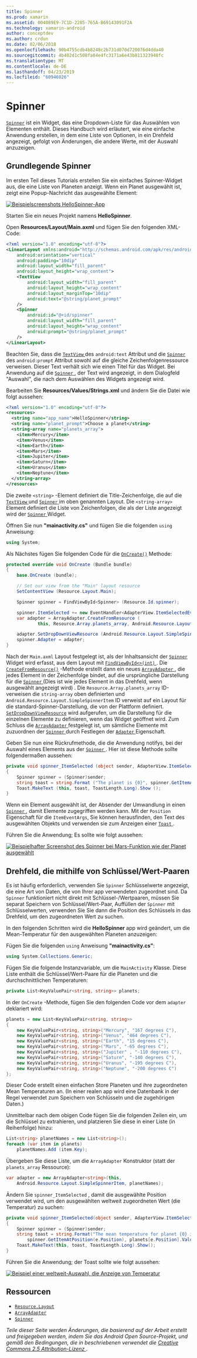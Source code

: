 ```yaml
---
title: Spinner
ms.prod: xamarin
ms.assetid: 004089E9-7C1D-2285-765A-B69143091F2A
ms.technology: xamarin-android
author: conceptdev
ms.author: crdun
ms.date: 02/06/2018
ms.openlocfilehash: 90b4755cdb4b8248c2b731d070d720076d4dda40
ms.sourcegitcommit: 4b402d1c508fa84e4fc3171a6e43b811323948fc
ms.translationtype: MT
ms.contentlocale: de-DE
ms.lasthandoff: 04/23/2019
ms.locfileid: "60946026"
---
```

# <a name="spinner"></a>Spinner

[`Spinner`](https://developer.xamarin.com/api/type/Android.Widget.Spinner/) ist ein Widget, das eine Dropdown-Liste für das Auswählen von Elementen enthält. Dieses Handbuch wird erläutert, wie eine einfache Anwendung erstellen, in dem eine Liste von Optionen, in ein Drehfeld angezeigt, gefolgt von Änderungen, die andere Werte, mit der Auswahl anzuzeigen.

## <a name="basic-spinner"></a>Grundlegende Spinner

Im ersten Teil dieses Tutorials erstellen Sie ein einfaches Spinner-Widget aus, die eine Liste von Planeten anzeigt. Wenn ein Planet ausgewählt ist, zeigt eine Popup-Nachricht das ausgewählte Element:

[![Beispielscreenshots HelloSpinner-App](spinner-images/01-example-screenshots-sml.png)](spinner-images/01-example-screenshots.png#lightbox)

Starten Sie ein neues Projekt namens **HelloSpinner**.

Open **Resources/Layout/Main.axml** und fügen Sie den folgenden XML-Code:

```xml
<?xml version="1.0" encoding="utf-8"?>
<LinearLayout xmlns:android="http://schemas.android.com/apk/res/android"
    android:orientation="vertical"
    android:padding="10dip"
    android:layout_width="fill_parent"
    android:layout_height="wrap_content">
    <TextView
        android:layout_width="fill_parent"
        android:layout_height="wrap_content"
        android:layout_marginTop="10dip"
        android:text="@string/planet_prompt"
    />
    <Spinner
        android:id="@+id/spinner"
        android:layout_width="fill_parent"
        android:layout_height="wrap_content"
        android:prompt="@string/planet_prompt"
    />
</LinearLayout>
```

Beachten Sie, dass die [ `TextView` ](https://developer.xamarin.com/api/type/Android.Widget.TextView/)des `android:text` Attribut und die [ `Spinner` ](https://developer.xamarin.com/api/type/Android.Widget.Spinner/)des `android:prompt` Attribut sowohl auf die gleiche Zeichenfolgenressource verweisen. Dieser Text verhält sich wie einen Titel für das Widget. Bei Anwendung auf die [ `Spinner` ](https://developer.xamarin.com/api/type/Android.Widget.Spinner/), der Text wird angezeigt, in dem Dialogfeld "Auswahl", die nach dem Auswählen des Widgets angezeigt wird.

Bearbeiten Sie **Resources/Values/Strings.xml** und ändern Sie die Datei wie folgt aussehen:

```xml
<?xml version="1.0" encoding="utf-8"?>
<resources>
  <string name="app_name">HelloSpinner</string>
  <string name="planet_prompt">Choose a planet</string>
  <string-array name="planets_array">
    <item>Mercury</item>
    <item>Venus</item>
    <item>Earth</item>
    <item>Mars</item>
    <item>Jupiter</item>
    <item>Saturn</item>
    <item>Uranus</item>
    <item>Neptune</item>
  </string-array>
</resources>
```

Die zweite `<string>` -Element definiert die Title-Zeichenfolge, die auf die [ `TextView` ](https://developer.xamarin.com/api/type/Android.Widget.TextView/) und [ `Spinner` ](https://developer.xamarin.com/api/type/Android.Widget.Spinner/) im oben genannten Layout.
Die `<string-array>` Element definiert die Liste von Zeichenfolgen, die als der Liste angezeigt wird der [ `Spinner` ](https://developer.xamarin.com/api/type/Android.Widget.Spinner/) Widget.

Öffnen Sie nun **"mainactivity.cs"** und fügen Sie die folgenden `using` Anweisung:

```csharp
using System;
```

Als Nächstes fügen Sie folgenden Code für die [`OnCreate()`](https://developer.xamarin.com/api/member/Android.App.Activity.OnCreate/(Android.OS.Bundle))
Methode:

```csharp
protected override void OnCreate (Bundle bundle)
{
    base.OnCreate (bundle);

    // Set our view from the "Main" layout resource
    SetContentView (Resource.Layout.Main);

    Spinner spinner = FindViewById<Spinner> (Resource.Id.spinner);

    spinner.ItemSelected += new EventHandler<AdapterView.ItemSelectedEventArgs> (spinner_ItemSelected);
    var adapter = ArrayAdapter.CreateFromResource (
            this, Resource.Array.planets_array, Android.Resource.Layout.SimpleSpinnerItem);

    adapter.SetDropDownViewResource (Android.Resource.Layout.SimpleSpinnerDropDownItem);
    spinner.Adapter = adapter;
}
```

Nach der `Main.axml` Layout festgelegt ist, als der Inhaltsansicht der [ `Spinner` ](https://developer.xamarin.com/api/type/Android.Widget.Spinner/) Widget wird erfasst, aus dem Layout mit [ `FindViewById<>(int)` ](https://developer.xamarin.com/api/member/Android.App.Activity.FindViewById/p/System.Int32/).
Die [`CreateFromResource()`](https://developer.xamarin.com/api/member/Android.Widget.ArrayAdapter.CreateFromResource/p/Android.Content.Context/System.Int32/System.Int32/)
-Methode erstellt dann ein neues [ `ArrayAdapter` ](https://developer.xamarin.com/api/type/Android.Widget.ArrayAdapter/), die jedes Element in der Zeichenfolge bindet, auf die ursprüngliche Darstellung für die [ `Spinner` ](https://developer.xamarin.com/api/type/Android.Widget.Spinner/) (Dies ist wie jedes Element in das Drehfeld, wenn ausgewählt angezeigt wird) . Die `Resource.Array.planets_array` ID-verweisen die `string-array` oben definierten und `Android.Resource.Layout.SimpleSpinnerItem` ID verweist auf ein Layout für die standard-Spinner-Darstellung, die von der Plattform definiert.
[`SetDropDownViewResource`](https://developer.xamarin.com/api/member/Android.Widget.ArrayAdapter.SetDropDownViewResource/p/System.Int32/)
wird aufgerufen, um die Darstellung für die einzelnen Elemente zu definieren, wenn das Widget geöffnet wird. Zum Schluss die [ `ArrayAdapter` ](https://developer.xamarin.com/api/type/Android.Widget.ArrayAdapter/) festgelegt ist, um sämtliche Elemente mit zuzuordnen der [ `Spinner` ](https://developer.xamarin.com/api/type/Android.Widget.Spinner/) durch Festlegen der [ `Adapter` ](https://developer.xamarin.com/api/type/Android.Widget.ArrayAdapter) Eigenschaft.

Geben Sie nun eine Rückrufmethode, die die Anwendung notifys, bei der Auswahl eines Elements aus der [ `Spinner` ](https://developer.xamarin.com/api/type/Android.Widget.Spinner/). Hier ist diese Methode sollte folgendermaßen aussehen:

```csharp
private void spinner_ItemSelected (object sender, AdapterView.ItemSelectedEventArgs e)
{
    Spinner spinner = (Spinner)sender;
    string toast = string.Format ("The planet is {0}", spinner.GetItemAtPosition (e.Position));
    Toast.MakeText (this, toast, ToastLength.Long).Show ();
}
```

Wenn ein Element ausgewählt ist, der Absender der Umwandlung in einen [ `Spinner` ](https://developer.xamarin.com/api/type/Android.Widget.Spinner/) , damit Elemente zugegriffen werden kann. Mit der `Position` Eigenschaft für die `ItemEventArgs`, Sie können herausfinden, den Text des ausgewählten Objekts und verwenden sie zum Anzeigen einer [ `Toast` ](https://developer.xamarin.com/api/type/Android.Widget.Toast/).

Führen Sie die Anwendung; Es sollte wie folgt aussehen:

[![Beispielhafter Screenshot des Spinner bei Mars-Funktion wie der Planet ausgewählt](spinner-images/02-basic-example-sml.png)](spinner-images/02-basic-example.png#lightbox)

## <a name="spinner-using-keyvalue-pairs"></a>Drehfeld, die mithilfe von Schlüssel/Wert-Paaren

Es ist häufig erforderlich, verwenden Sie `Spinner` Schlüsselwerte angezeigt, die eine Art von Daten, die von Ihrer app verwendeten zugeordnet sind. Da `Spinner` funktioniert nicht direkt mit Schlüssel-/Wertpaaren, müssen Sie separat Speichern von Schlüssel/Wert-Paar, Auffüllen der `Spinner` mit Schlüsselwerten, verwenden Sie Sie dann die Position des Schlüssels in das Drehfeld, um den zugeordneten Wert zu suchen. 

In den folgenden Schritten wird die **HelloSpinner** app wird geändert, um die Mean-Temperatur für den ausgewählten Planeten anzuzeigen:

Fügen Sie die folgenden `using` Anweisung **"mainactivity.cs"**:

```csharp
using System.Collections.Generic;
```

Fügen Sie die folgende Instanzvariable, um die `MainActivity` Klasse.
Diese Liste enthält die Schlüssel/Wert-Paare für die Planeten und die durchschnittlichen Temperaturen:

```csharp
private List<KeyValuePair<string, string>> planets;
```

In der `OnCreate` -Methode, fügen Sie den folgenden Code vor dem `adapter` deklariert wird:

```csharp
planets = new List<KeyValuePair<string, string>>
{
    new KeyValuePair<string, string>("Mercury", "167 degrees C"),
    new KeyValuePair<string, string>("Venus", "464 degrees C"),
    new KeyValuePair<string, string>("Earth", "15 degrees C"),
    new KeyValuePair<string, string>("Mars", "-65 degrees C"),
    new KeyValuePair<string, string>("Jupiter" , "-110 degrees C"),
    new KeyValuePair<string, string>("Saturn", "-140 degrees C"),
    new KeyValuePair<string, string>("Uranus", "-195 degrees C"),
    new KeyValuePair<string, string>("Neptune", "-200 degrees C")
};
```

Dieser Code erstellt einen einfachen Store Planeten und ihre zugeordneten Mean Temperaturen an. (In einer realen app wird eine Datenbank in der Regel verwendet zum Speichern von Schlüsseln und die zugehörigen Daten.)

Unmittelbar nach dem obigen Code fügen Sie die folgenden Zeilen ein, um die Schlüssel zu extrahieren, und platzieren Sie diese in einer Liste (in Reihenfolge) hinzu:

```csharp
List<string> planetNames = new List<string>();
foreach (var item in planets)
    planetNames.Add (item.Key);
```

Übergeben Sie diese Liste, um die `ArrayAdapter` Konstruktor (statt der `planets_array` Ressource):

```csharp
var adapter = new ArrayAdapter<string>(this,
    Android.Resource.Layout.SimpleSpinnerItem, planetNames);
```

Ändern Sie `spinner_ItemSelected` , damit die ausgewählte Position verwendet wird, um den ausgewählten weltweit zugeordneten Wert (die Temperatur) zu suchen:

```csharp
private void spinner_ItemSelected(object sender, AdapterView.ItemSelectedEventArgs e)
{
    Spinner spinner = (Spinner)sender;
    string toast = string.Format("The mean temperature for planet {0} is {1}",
        spinner.GetItemAtPosition(e.Position), planets[e.Position].Value);
    Toast.MakeText(this, toast, ToastLength.Long).Show();
}
```

Führen Sie die Anwendung; der Toast sollte wie folgt aussehen:

[![Beispiel einer weltweit-Auswahl, die Anzeige von Temperatur](spinner-images/03-keyvalue-example-sml.png)](spinner-images/03-keyvalue-example.png#lightbox)
   
  

## <a name="resources"></a>Ressourcen

-   [`Resource.Layout`](https://developer.xamarin.com/api/type/Android.Resource+Layout/) 
-   [`ArrayAdapter`](https://developer.xamarin.com/api/type/Android.Widget.ArrayAdapter/) 
-   [`Spinner`](https://developer.xamarin.com/api/type/Android.Widget.Spinner/) 

*Teile dieser Seite werden Änderungen, die basierend auf der Arbeit erstellt und freigegeben werden, indem Sie das Android Open Source-Projekt, und gemäß den Bedingungen, die in beschriebenen verwendet die*
[*Creative Commons 2.5 Attribution-Lizenz* ](http://creativecommons.org/licenses/by/2.5/).
